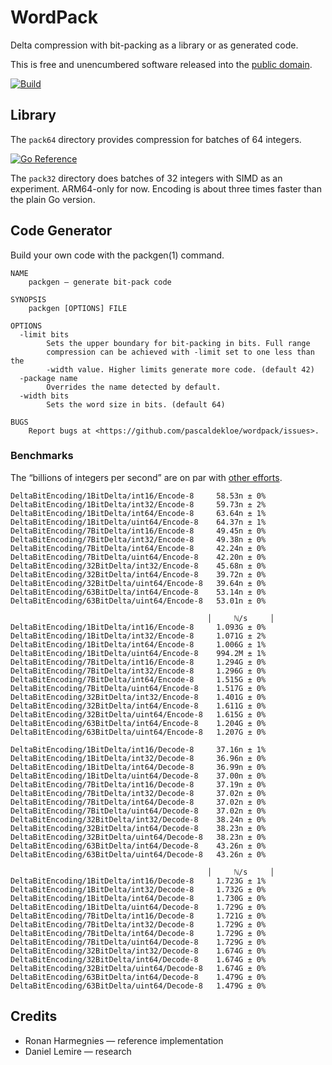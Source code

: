 # WordPack

Delta compression with bit-packing as a library or as generated code.

This is free and unencumbered software released into the
[public domain](http://creativecommons.org/publicdomain/zero/1.0).

[![Build](https://github.com/pascaldekloe/wordpack/actions/workflows/go.yml/badge.svg)](https://github.com/pascaldekloe/wordpack/actions/workflows/go.yml)


## Library

The `pack64` directory provides compression for batches of 64 integers.

[![Go Reference](https://pkg.go.dev/badge/github.com/pascaldekloe/wordpack.svg)](https://pkg.go.dev/github.com/pascaldekloe/wordpack/pack64)

The `pack32` directory does batches of 32 integers with SIMD as an experiment.
ARM64-only for now. Encoding is about three times faster than the plain Go
version.


## Code Generator

Build your own code with the packgen(1) command.

```
NAME
	packgen — generate bit-pack code

SYNOPSIS
	packgen [OPTIONS] FILE

OPTIONS
  -limit bits
    	Sets the upper boundary for bit-packing in bits. Full range
    	compression can be achieved with -limit set to one less than the
    	-width value. Higher limits generate more code. (default 42)
  -package name
    	Overrides the name detected by default.
  -width bits
    	Sets the word size in bits. (default 64)

BUGS
	Report bugs at <https://github.com/pascaldekloe/wordpack/issues>.
```


### Benchmarks

The “billions of integers per second” are on par with
[other efforts](https://lemire.me/blog/2012/09/12/fast-integer-compression-decoding-billions-of-integers-per-second/).

```
DeltaBitEncoding/1BitDelta/int16/Encode-8     58.53n ± 0%
DeltaBitEncoding/1BitDelta/int32/Encode-8     59.73n ± 2%
DeltaBitEncoding/1BitDelta/int64/Encode-8     63.64n ± 1%
DeltaBitEncoding/1BitDelta/uint64/Encode-8    64.37n ± 1%
DeltaBitEncoding/7BitDelta/int16/Encode-8     49.45n ± 0%
DeltaBitEncoding/7BitDelta/int32/Encode-8     49.38n ± 0%
DeltaBitEncoding/7BitDelta/int64/Encode-8     42.24n ± 0%
DeltaBitEncoding/7BitDelta/uint64/Encode-8    42.20n ± 0%
DeltaBitEncoding/32BitDelta/int32/Encode-8    45.68n ± 0%
DeltaBitEncoding/32BitDelta/int64/Encode-8    39.72n ± 0%
DeltaBitEncoding/32BitDelta/uint64/Encode-8   39.64n ± 0%
DeltaBitEncoding/63BitDelta/int64/Encode-8    53.14n ± 0%
DeltaBitEncoding/63BitDelta/uint64/Encode-8   53.01n ± 0%

                                            │     ℕ/s     │
DeltaBitEncoding/1BitDelta/int16/Encode-8     1.093G ± 0%
DeltaBitEncoding/1BitDelta/int32/Encode-8     1.071G ± 2%
DeltaBitEncoding/1BitDelta/int64/Encode-8     1.006G ± 1%
DeltaBitEncoding/1BitDelta/uint64/Encode-8    994.2M ± 1%
DeltaBitEncoding/7BitDelta/int16/Encode-8     1.294G ± 0%
DeltaBitEncoding/7BitDelta/int32/Encode-8     1.296G ± 0%
DeltaBitEncoding/7BitDelta/int64/Encode-8     1.515G ± 0%
DeltaBitEncoding/7BitDelta/uint64/Encode-8    1.517G ± 0%
DeltaBitEncoding/32BitDelta/int32/Encode-8    1.401G ± 0%
DeltaBitEncoding/32BitDelta/int64/Encode-8    1.611G ± 0%
DeltaBitEncoding/32BitDelta/uint64/Encode-8   1.615G ± 0%
DeltaBitEncoding/63BitDelta/int64/Encode-8    1.204G ± 0%
DeltaBitEncoding/63BitDelta/uint64/Encode-8   1.207G ± 0%
```

```
DeltaBitEncoding/1BitDelta/int16/Decode-8     37.16n ± 1%
DeltaBitEncoding/1BitDelta/int32/Decode-8     36.96n ± 0%
DeltaBitEncoding/1BitDelta/int64/Decode-8     36.99n ± 0%
DeltaBitEncoding/1BitDelta/uint64/Decode-8    37.00n ± 0%
DeltaBitEncoding/7BitDelta/int16/Decode-8     37.19n ± 0%
DeltaBitEncoding/7BitDelta/int32/Decode-8     37.02n ± 0%
DeltaBitEncoding/7BitDelta/int64/Decode-8     37.02n ± 0%
DeltaBitEncoding/7BitDelta/uint64/Decode-8    37.02n ± 0%
DeltaBitEncoding/32BitDelta/int32/Decode-8    38.24n ± 0%
DeltaBitEncoding/32BitDelta/int64/Decode-8    38.23n ± 0%
DeltaBitEncoding/32BitDelta/uint64/Decode-8   38.23n ± 0%
DeltaBitEncoding/63BitDelta/int64/Decode-8    43.26n ± 0%
DeltaBitEncoding/63BitDelta/uint64/Decode-8   43.26n ± 0%

                                            │     ℕ/s     │
DeltaBitEncoding/1BitDelta/int16/Decode-8     1.723G ± 1%
DeltaBitEncoding/1BitDelta/int32/Decode-8     1.732G ± 0%
DeltaBitEncoding/1BitDelta/int64/Decode-8     1.730G ± 0%
DeltaBitEncoding/1BitDelta/uint64/Decode-8    1.729G ± 0%
DeltaBitEncoding/7BitDelta/int16/Decode-8     1.721G ± 0%
DeltaBitEncoding/7BitDelta/int32/Decode-8     1.729G ± 0%
DeltaBitEncoding/7BitDelta/int64/Decode-8     1.729G ± 0%
DeltaBitEncoding/7BitDelta/uint64/Decode-8    1.729G ± 0%
DeltaBitEncoding/32BitDelta/int32/Decode-8    1.674G ± 0%
DeltaBitEncoding/32BitDelta/int64/Decode-8    1.674G ± 0%
DeltaBitEncoding/32BitDelta/uint64/Decode-8   1.674G ± 0%
DeltaBitEncoding/63BitDelta/int64/Decode-8    1.479G ± 0%
DeltaBitEncoding/63BitDelta/uint64/Decode-8   1.479G ± 0%
```


## Credits

* Ronan Harmegnies — reference implementation
* Daniel Lemire — research
